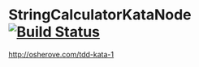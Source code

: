 # StringCalculatorKataNode [![Build Status](https://travis-ci.org/OscarGalindo/StringCalculatorKataNode.svg?branch=master)](https://travis-ci.org/OscarGalindo/StringCalculatorKataNode)

http://osherove.com/tdd-kata-1
